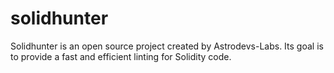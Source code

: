 # solidhunter
Solidhunter is an open source project created by Astrodevs-Labs. Its goal is to provide a fast and efficient linting for Solidity code.
